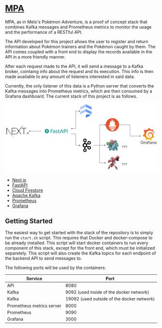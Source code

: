 # [MPA](https://mpa.pyoh.dev/)
MPA, as in Melo's Pokémon Adventure, is a proof of concept stack that combines
Kafka messages and Prometheus metrics to monitor the usage and the performance
of a RESTful API.

The API developed for this project allows the user to register and return
information about Pokémon trainers and the Pokémon caught by them.
The API comes coupled with a front end to display the records available in
the API in a more friendly manner.

After each request made to the API, it will send a message to a Kafka broker,
cointaing info about the request and its execution. This info is then made
available to any amount of listeners interested in said data.

Currently, the only listener of this data is a Python server that converts
the Kafka messages into Prometheus metrics, which are then consumed by
a Grafana dashboard. The current stack of this project is as follows.

![diagram](diagram.png)

- [Next.js](https://nextjs.org/)
- [FastAPI](https://fastapi.tiangolo.com/)
- [Cloud Firestore](https://cloud.google.com/firestore)
- [Apache Kafka](https://kafka.apache.org/)
- [Prometheus](https://prometheus.io/)
- [Grafana](https://grafana.com/)

## Getting Started

The easiest way to get started with the stack of the repository is to simply
run the `start.sh` script. This requires that Docker and docker-compose to be
already installed. This script will start docker containers to run every
component of this stack, except for the front end, which must be initialized
separetely. This script will also create the Kafka topics for each endpoint
of the backend API to send messages to.

The following ports will be used by the containers:

| Service                   | Port                                       |
|---------------------------|--------------------------------------------|
| API                       | 8080                                       |
| Kafka                     | 9092 (used inside of the docker network)   |
| Kafka                     | 19092 (used outside of the docker network) |
| Prometheus metrics server | 8000                                       |
| Prometheus                | 9090                                       |
| Grafana                   | 3000                                       |

